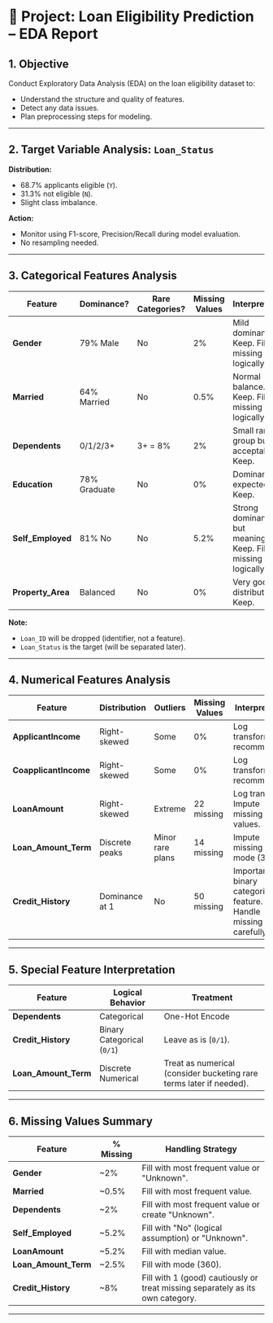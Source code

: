 # 🧠 Project: Loan Eligibility Prediction – EDA Report

## 1. Objective
Conduct Exploratory Data Analysis (EDA) on the loan eligibility dataset to:
- Understand the structure and quality of features.
- Detect any data issues.
- Plan preprocessing steps for modeling.

---

## 2. Target Variable Analysis: `Loan_Status`
**Distribution:**
- 68.7% applicants eligible (`Y`).
- 31.3% not eligible (`N`).
- Slight class imbalance.

**Action:**
- Monitor using F1-score, Precision/Recall during model evaluation.
- No resampling needed.

---

## 3. Categorical Features Analysis

| Feature         | Dominance?       | Rare Categories? | Missing Values | Interpretation                              |
|------------------|------------------|------------------|----------------|---------------------------------------------|
| **Gender**       | 79% Male         | No               | 2%             | Mild dominance. Keep. Fill missing logically. |
| **Married**      | 64% Married      | No               | 0.5%           | Normal balance. Keep. Fill missing logically. |
| **Dependents**   | 0/1/2/3+         | 3+ = 8%          | 2%             | Small rare group but acceptable. Keep.      |
| **Education**    | 78% Graduate     | No               | 0%             | Dominance expected. Keep.                   |
| **Self_Employed**| 81% No           | No               | 5.2%           | Strong dominance, but meaningful. Keep. Fill missing logically. |
| **Property_Area**| Balanced         | No               | 0%             | Very good distribution. Keep.               |

**Note:**
- `Loan_ID` will be dropped (identifier, not a feature).
- `Loan_Status` is the target (will be separated later).

---

## 4. Numerical Features Analysis

| Feature             | Distribution       | Outliers       | Missing Values | Interpretation                              |
|----------------------|--------------------|----------------|----------------|---------------------------------------------|
| **ApplicantIncome**  | Right-skewed      | Some           | 0%             | Log transformation recommended.             |
| **CoapplicantIncome**| Right-skewed      | Some           | 0%             | Log transformation recommended.             |
| **LoanAmount**       | Right-skewed      | Extreme        | 22 missing      | Log transform. Impute missing values.       |
| **Loan_Amount_Term** | Discrete peaks    | Minor rare plans| 14 missing      | Impute missing with mode (360).             |
| **Credit_History**   | Dominance at 1    | No             | 50 missing      | Important binary categorical feature. Handle missing carefully. |

---

## 5. Special Feature Interpretation

| Feature             | Logical Behavior               | Treatment                                   |
|----------------------|--------------------------------|--------------------------------------------|
| **Dependents**       | Categorical                   | One-Hot Encode                             |
| **Credit_History**   | Binary Categorical (`0/1`)    | Leave as is (`0/1`).                       |
| **Loan_Amount_Term** | Discrete Numerical            | Treat as numerical (consider bucketing rare terms later if needed). |

---

## 6. Missing Values Summary

| Feature             | % Missing | Handling Strategy                              |
|----------------------|-----------|-----------------------------------------------|
| **Gender**           | ~2%       | Fill with most frequent value or "Unknown".   |
| **Married**          | ~0.5%     | Fill with most frequent value.                |
| **Dependents**       | ~2%       | Fill with most frequent value or create "Unknown". |
| **Self_Employed**    | ~5.2%     | Fill with "No" (logical assumption) or "Unknown". |
| **LoanAmount**       | ~5.2%     | Fill with median value.                       |
| **Loan_Amount_Term** | ~2.5%     | Fill with mode (360).                         |
| **Credit_History**   | ~8%       | Fill with 1 (good) cautiously or treat missing separately as its own category. |

---